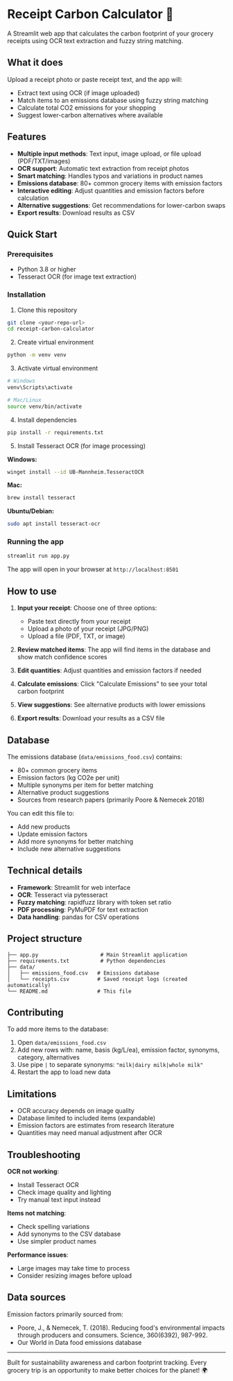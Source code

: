 # Receipt Carbon Calculator 🌱

A Streamlit web app that calculates the carbon footprint of your grocery receipts using OCR text extraction and fuzzy string matching.

## What it does

Upload a receipt photo or paste receipt text, and the app will:
- Extract text using OCR (if image uploaded)
- Match items to an emissions database using fuzzy string matching
- Calculate total CO2 emissions for your shopping
- Suggest lower-carbon alternatives where available

## Features

- **Multiple input methods**: Text input, image upload, or file upload (PDF/TXT/images)
- **OCR support**: Automatic text extraction from receipt photos
- **Smart matching**: Handles typos and variations in product names
- **Emissions database**: 80+ common grocery items with emission factors
- **Interactive editing**: Adjust quantities and emission factors before calculation
- **Alternative suggestions**: Get recommendations for lower-carbon swaps
- **Export results**: Download results as CSV

## Quick Start

### Prerequisites

- Python 3.8 or higher
- Tesseract OCR (for image text extraction)

### Installation

1. Clone this repository
```bash
git clone <your-repo-url>
cd receipt-carbon-calculator
```

2. Create virtual environment
```bash
python -m venv venv
```

3. Activate virtual environment
```bash
# Windows
venv\Scripts\activate

# Mac/Linux
source venv/bin/activate
```

4. Install dependencies
```bash
pip install -r requirements.txt
```

5. Install Tesseract OCR (for image processing)

**Windows:**
```bash
winget install --id UB-Mannheim.TesseractOCR
```

**Mac:**
```bash
brew install tesseract
```

**Ubuntu/Debian:**
```bash
sudo apt install tesseract-ocr
```

### Running the app

```bash
streamlit run app.py
```

The app will open in your browser at `http://localhost:8501`

## How to use

1. **Input your receipt**: Choose one of three options:
   - Paste text directly from your receipt
   - Upload a photo of your receipt (JPG/PNG)
   - Upload a file (PDF, TXT, or image)

2. **Review matched items**: The app will find items in the database and show match confidence scores

3. **Edit quantities**: Adjust quantities and emission factors if needed

4. **Calculate emissions**: Click "Calculate Emissions" to see your total carbon footprint

5. **View suggestions**: See alternative products with lower emissions

6. **Export results**: Download your results as a CSV file

## Database

The emissions database (`data/emissions_food.csv`) contains:
- 80+ common grocery items
- Emission factors (kg CO2e per unit)
- Multiple synonyms per item for better matching
- Alternative product suggestions
- Sources from research papers (primarily Poore & Nemecek 2018)

You can edit this file to:
- Add new products
- Update emission factors
- Add more synonyms for better matching
- Include new alternative suggestions

## Technical details

- **Framework**: Streamlit for web interface
- **OCR**: Tesseract via pytesseract
- **Fuzzy matching**: rapidfuzz library with token set ratio
- **PDF processing**: PyMuPDF for text extraction
- **Data handling**: pandas for CSV operations

## Project structure

```
├── app.py                    # Main Streamlit application
├── requirements.txt          # Python dependencies
├── data/
│   ├── emissions_food.csv   # Emissions database
│   └── receipts.csv         # Saved receipt logs (created automatically)
└── README.md                # This file
```

## Contributing

To add more items to the database:
1. Open `data/emissions_food.csv`
2. Add new rows with: name, basis (kg/L/ea), emission factor, synonyms, category, alternatives
3. Use pipe `|` to separate synonyms: `"milk|dairy milk|whole milk"`
4. Restart the app to load new data

## Limitations

- OCR accuracy depends on image quality
- Database limited to included items (expandable)
- Emission factors are estimates from research literature
- Quantities may need manual adjustment after OCR

## Troubleshooting

**OCR not working**: 
- Install Tesseract OCR
- Check image quality and lighting
- Try manual text input instead

**Items not matching**:
- Check spelling variations
- Add synonyms to the CSV database
- Use simpler product names

**Performance issues**:
- Large images may take time to process
- Consider resizing images before upload

## Data sources

Emission factors primarily sourced from:
- Poore, J., & Nemecek, T. (2018). Reducing food's environmental impacts through producers and consumers. Science, 360(6392), 987-992.
- Our World in Data food emissions database

---

Built for sustainability awareness and carbon footprint tracking. Every grocery trip is an opportunity to make better choices for the planet! 🌍
